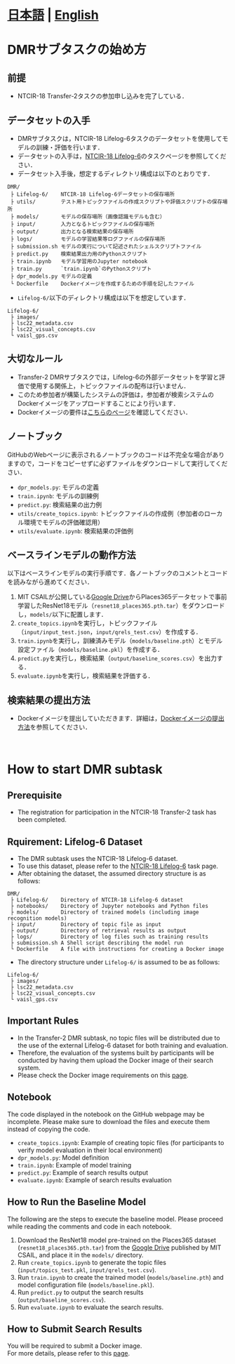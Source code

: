 # [日本語](#dmrサブタスクの始め方) | [English](#how-to-start-dmr-subtask)

# DMRサブタスクの始め方
## 前提
- NTCIR-18 Transfer-2タスクの参加申し込みを完了している．

## データセットの入手
- DMRサブタスクは，NTCIR-18 Lifelog-6タスクのデータセットを使用してモデルの訓練・評価を行います．
- データセットの入手は，[NTCIR-18 Lifelog-6](http://lifelogsearch.org/ntcir-lifelog/dataset/)のタスクページを参照してください．
- データセット入手後，想定するディレクトリ構成は以下のとおりです．

```
DMR/
 ├ Lifelog-6/    NTCIR-18 Lifelog-6データセットの保存場所
 ├ utils/        テスト用トピックファイルの作成スクリプトや評価スクリプトの保存場所
 ├ models/       モデルの保存場所（画像認識モデルも含む）
 ├ input/        入力となるトピックファイルの保存場所
 ├ output/       出力となる検索結果の保存場所
 ├ logs/         モデルの学習結果等ログファイルの保存場所
 ├ submission.sh モデルの実行について記述されたシェルスクリプトファイル
 ├ predict.py    検索結果出力用のPythonスクリプト
 ├ train.ipynb   モデル学習用のJupyter notebook
 ├ train.py      `train.ipynb`のPythonスクリプト
 ├ dpr_models.py モデルの定義
 └ Dockerfile    Dockerイメージを作成するための手順を記したファイル
```

- `Lifelog-6/`以下のディレクトリ構成は以下を想定しています．

```
Lifelog-6/
 ├ images/
 ├ lsc22_metadata.csv
 ├ lsc22_visual_concepts.csv
 └ vaisl_gps.csv
```

## 大切なルール
- Transfer-2 DMRサブタスクでは，Lifelog-6の外部データセットを学習と評価で使用する関係上，トピックファイルの配布は行いません．
- このため参加者が構築したシステムの評価は，参加者が検索システムのDockerイメージをアップロードすることにより行います．
- Dockerイメージの要件は[こちらのページ](./how-to-docker.md)を確認してください．

## ノートブック
GitHubのWebページに表示されるノートブックのコードは不完全な場合がありますので，コードをコピーせずに必ずファイルをダウンロードして実行してください．
- `dpr_models.py`: モデルの定義
- `train.ipynb`: モデルの訓練例
- `predict.py`: 検索結果の出力例
- `utils/create_topics.ipynb`: トピックファイルの作成例（参加者のローカル環境でモデルの評価確認用）
- `utils/evaluate.ipynb`: 検索結果の評価例

## ベースラインモデルの動作方法
以下はベースラインモデルの実行手順です．各ノートブックのコメントとコードを読みながら進めてください．
1. MIT CSAILが公開している[Google Drive](https://drive.google.com/drive/folders/1k2nggK3LqyBE5huGpL3E-JXoEv7o6qRq)からPlaces365データセットで事前学習したResNet18モデル（`resnet18_places365.pth.tar`）をダウンロードし，`models/`以下に配置します．  
1. `create_topics.ipynb`を実行し，トピックファイル（`input/input_test.json`，`input/qrels_test.csv`）を作成する．
1. `train.ipynb`を実行し，訓練済みモデル（`models/baseline.pth`）とモデル設定ファイル（`models/baseline.pkl`）を作成する．
1. `predict.py`を実行し，検索結果（`output/baseline_scores.csv`）を出力する．
1. `evaluate.ipynb`を実行し，検索結果を評価する．

## 検索結果の提出方法
- Dockerイメージを提出していただきます．詳細は，[Dockerイメージの提出方法](./how-to-docker.md)を参照してください．

&nbsp;
&nbsp;

# How to start DMR subtask

## Prerequisite
- The registration for participation in the NTCIR-18 Transfer-2 task has been completed.

## Rquirement: Lifelog-6 Dataset
- The DMR subtask uses the NTCIR-18 Lifelog-6 dataset.
- To use this dataset, please refer to the [NTCIR-18 Lifelog-6](http://lifelogsearch.org/ntcir-lifelog/dataset/) task page.
- After obtaining the dataset, the assumed directory structure is as follows:

```
DMR/
 ├ Lifelog-6/    Directory of NTCIR-18 Lifelog-6 dataset
 ├ notebooks/    Directory of Jupyter notebooks and Python files
 ├ models/       Directory of trained models (including image recognition models)
 ├ input/        Directory of topic file as input
 ├ output/       Directory of retrieval results as output
 ├ logs/         Directory of log files such as training results
 ├ submission.sh A Shell script describing the model run
 └ Dockerfile    A file with instructions for creating a Docker image
```

- The directory structure under `Lifelog-6/` is assumed to be as follows:

```
Lifelog-6/
 ├ images/
 ├ lsc22_metadata.csv
 ├ lsc22_visual_concepts.csv
 └ vaisl_gps.csv
```

## Important Rules
- In the Transfer-2 DMR subtask, no topic files will be distributed due to the use of the external Lifelog-6 dataset for both training and evaluation.
- Therefore, the evaluation of the systems built by participants will be conducted by having them upload the Docker image of their search system.
- Please check the Docker image requirements on this [page](./how-to-docker.md).

## Notebook
The code displayed in the notebook on the GitHub webpage may be incomplete. Please make sure to download the files and execute them instead of copying the code.
- `create_topics.ipynb`: Example of creating topic files (for participants to verify model evaluation in their local environment)
- `dpr_models.py`: Model definition
- `train.ipynb`: Example of model training
- `predict.py`: Example of search results output
- `evaluate.ipynb`: Example of search results evaluation

## How to Run the Baseline Model
The following are the steps to execute the baseline model. Please proceed while reading the comments and code in each notebook.
1. Download the ResNet18 model pre-trained on the Places365 dataset (`resnet18_places365.pth.tar`) from the [Google Drive](https://drive.google.com/drive/folders/1k2nggK3LqyBE5huGpL3E-JXoEv7o6qRq) published by MIT CSAIL, and place it in the `models/` directory.
1. Run `create_topics.ipynb` to generate the topic files (`input/topics_test.pkl`, `input/qrels_test.csv`).
1. Run `train.ipynb` to create the trained model (`models/baseline.pth`) and model configuration file (`models/baseline.pkl`).
1. Run `predict.py` to output the search results (`output/baseline_scores.csv`).
1. Run `evaluate.ipynb` to evaluate the search results.

## How to Submit Search Results
You will be required to submit a Docker image.  
For more details, please refer to this [page](./how-to-docker.md).